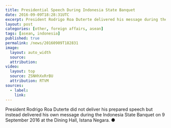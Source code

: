 ```yaml
---
title: Presidential Speech During Indonesia State Banquet
date: 2016-09-09T18:28:31UTC
excerpt: President Rodrigo Roa Duterte delivered his message during the Indonesia State Banquet on 9 September 2016 at the Dining Hall, Istana Negara, Jakarta during the 28th and 29th ASEAN Summits.
layout: post
categories: [other, foreign affairs, asean]
tags: [asean, indonesia]
published: true
permalink: /news/20160909T182831
image:
  layout: auto_width
  source: 
  attribution: 
video:
  layout: top
  source: ZSNHhXxRrBU
  attribution: RTVM
sources:
  - label:
    link:
---
```


President Rodrigo Roa Duterte did not deliver his prepared speech but instead delivered his own message during the Indonesia State Banquet on 9 September 2016 at the Dining Hall, Istana Negara.
&#x25cf;
